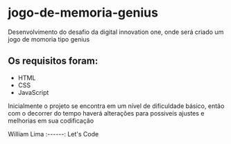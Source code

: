 # jogo-de-memoria-genius
Desenvolvimento do desafio da digital innovation one, onde será criado um jogo de momoria tipo genius

## Os requisitos foram:
* HTML
* CSS
* JavaScript

Inicialmente o projeto se encontra em um nível de dificuldade básico, então com o decorrer do tempo  haverá alterações para possiveis ajustes e melhorias em sua codificação

William Lima
:------:
Let's Code

